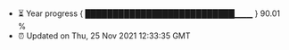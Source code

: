 - ⏳ Year progress { ███████████████████████████▁▁▁ } 90.01 %
- ⏰ Updated on Thu, 25 Nov 2021 12:33:35 GMT

